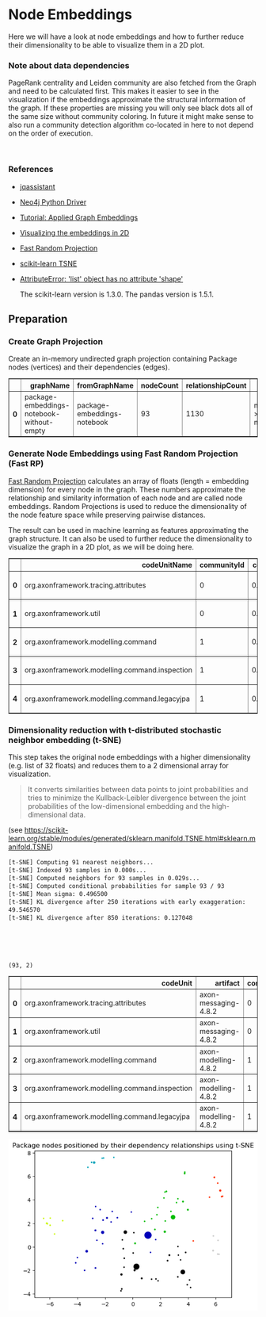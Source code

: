 # Node Embeddings

Here we will have a look at node embeddings and how to further reduce their dimensionality to be able to visualize them in a 2D plot. 

### Note about data dependencies

PageRank centrality and Leiden community are also fetched from the Graph and need to be calculated first.
This makes it easier to see in the visualization if the embeddings approximate the structural information of the graph.
If these properties are missing you will only see black dots all of the same size without community coloring.
In future it might make sense to also run a community detection algorithm co-located in here to not depend on the order of execution.

<br>  

### References
- [jqassistant](https://jqassistant.org)
- [Neo4j Python Driver](https://neo4j.com/docs/api/python-driver/current)
- [Tutorial: Applied Graph Embeddings](https://neo4j.com/developer/graph-data-science/applied-graph-embeddings)
- [Visualizing the embeddings in 2D](https://github.com/openai/openai-cookbook/blob/main/examples/Visualizing_embeddings_in_2D.ipynb)
- [Fast Random Projection](https://neo4j.com/docs/graph-data-science/current/machine-learning/node-embeddings/fastrp)
- [scikit-learn TSNE](https://scikit-learn.org/stable/modules/generated/sklearn.manifold.TSNE.html#sklearn.manifold.TSNE)
- [AttributeError: 'list' object has no attribute 'shape'](https://bobbyhadz.com/blog/python-attributeerror-list-object-has-no-attribute-shape)

    The scikit-learn version is 1.3.0.
    The pandas version is 1.5.1.






## Preparation

### Create Graph Projection

Create an in-memory undirected graph projection containing Package nodes (vertices) and their dependencies (edges).




<div>
<table border="1" class="dataframe">
  <thead>
    <tr style="text-align: right;">
      <th></th>
      <th>graphName</th>
      <th>fromGraphName</th>
      <th>nodeCount</th>
      <th>relationshipCount</th>
      <th>nodeFilter</th>
    </tr>
  </thead>
  <tbody>
    <tr>
      <th>0</th>
      <td>package-embeddings-notebook-without-empty</td>
      <td>package-embeddings-notebook</td>
      <td>93</td>
      <td>1130</td>
      <td>n.outgoingDependencies &gt; 0 OR n.incomingDepend...</td>
    </tr>
  </tbody>
</table>
</div>



### Generate Node Embeddings using Fast Random Projection (Fast RP)

[Fast Random Projection](https://neo4j.com/docs/graph-data-science/current/machine-learning/node-embeddings/fastrp) calculates an array of floats (length = embedding dimension) for every node in the graph. These numbers approximate the relationship and similarity information of each node and are called node embeddings. Random Projections is used to reduce the dimensionality of the node feature space while preserving pairwise distances.

The result can be used in machine learning as features approximating the graph structure. It can also be used to further reduce the dimensionality to visualize the graph in a 2D plot, as we will be doing here.




<div>
<table border="1" class="dataframe">
  <thead>
    <tr style="text-align: right;">
      <th></th>
      <th>codeUnitName</th>
      <th>communityId</th>
      <th>centrality</th>
      <th>artifactName</th>
      <th>embedding</th>
    </tr>
  </thead>
  <tbody>
    <tr>
      <th>0</th>
      <td>org.axonframework.tracing.attributes</td>
      <td>0</td>
      <td>0.013868</td>
      <td>axon-messaging-4.8.2</td>
      <td>[-0.31267625093460083, 0.1016240268945694, -0....</td>
    </tr>
    <tr>
      <th>1</th>
      <td>org.axonframework.util</td>
      <td>0</td>
      <td>0.027632</td>
      <td>axon-messaging-4.8.2</td>
      <td>[-0.19514280557632446, 0.2654886245727539, -0....</td>
    </tr>
    <tr>
      <th>2</th>
      <td>org.axonframework.modelling.command</td>
      <td>1</td>
      <td>0.033153</td>
      <td>axon-modelling-4.8.2</td>
      <td>[-0.14552786946296692, 0.07297534495592117, -0...</td>
    </tr>
    <tr>
      <th>3</th>
      <td>org.axonframework.modelling.command.inspection</td>
      <td>1</td>
      <td>0.023037</td>
      <td>axon-modelling-4.8.2</td>
      <td>[-0.13238555192947388, 0.054727762937545776, 0...</td>
    </tr>
    <tr>
      <th>4</th>
      <td>org.axonframework.modelling.command.legacyjpa</td>
      <td>1</td>
      <td>0.013868</td>
      <td>axon-modelling-4.8.2</td>
      <td>[-0.011791974306106567, 0.036903269588947296, ...</td>
    </tr>
  </tbody>
</table>
</div>



### Dimensionality reduction with t-distributed stochastic neighbor embedding (t-SNE)

This step takes the original node embeddings with a higher dimensionality (e.g. list of 32 floats) and
reduces them to a 2 dimensional array for visualization. 

> It converts similarities between data points to joint probabilities and tries to minimize the Kullback-Leibler divergence between the joint probabilities of the low-dimensional embedding and the high-dimensional data.

(see https://scikit-learn.org/stable/modules/generated/sklearn.manifold.TSNE.html#sklearn.manifold.TSNE)

    [t-SNE] Computing 91 nearest neighbors...
    [t-SNE] Indexed 93 samples in 0.000s...
    [t-SNE] Computed neighbors for 93 samples in 0.029s...
    [t-SNE] Computed conditional probabilities for sample 93 / 93
    [t-SNE] Mean sigma: 0.496500
    [t-SNE] KL divergence after 250 iterations with early exaggeration: 49.546570
    [t-SNE] KL divergence after 850 iterations: 0.127048





    (93, 2)






<div>
<table border="1" class="dataframe">
  <thead>
    <tr style="text-align: right;">
      <th></th>
      <th>codeUnit</th>
      <th>artifact</th>
      <th>communityId</th>
      <th>centrality</th>
      <th>x</th>
      <th>y</th>
    </tr>
  </thead>
  <tbody>
    <tr>
      <th>0</th>
      <td>org.axonframework.tracing.attributes</td>
      <td>axon-messaging-4.8.2</td>
      <td>0</td>
      <td>0.013868</td>
      <td>-0.626748</td>
      <td>-1.734230</td>
    </tr>
    <tr>
      <th>1</th>
      <td>org.axonframework.util</td>
      <td>axon-messaging-4.8.2</td>
      <td>0</td>
      <td>0.027632</td>
      <td>2.648445</td>
      <td>-0.709589</td>
    </tr>
    <tr>
      <th>2</th>
      <td>org.axonframework.modelling.command</td>
      <td>axon-modelling-4.8.2</td>
      <td>1</td>
      <td>0.033153</td>
      <td>-1.864579</td>
      <td>2.460430</td>
    </tr>
    <tr>
      <th>3</th>
      <td>org.axonframework.modelling.command.inspection</td>
      <td>axon-modelling-4.8.2</td>
      <td>1</td>
      <td>0.023037</td>
      <td>-2.148328</td>
      <td>2.274505</td>
    </tr>
    <tr>
      <th>4</th>
      <td>org.axonframework.modelling.command.legacyjpa</td>
      <td>axon-modelling-4.8.2</td>
      <td>1</td>
      <td>0.013868</td>
      <td>-2.684988</td>
      <td>3.431300</td>
    </tr>
  </tbody>
</table>
</div>




    
![png](NodeEmbeddings_files/NodeEmbeddings_18_0.png)
    

